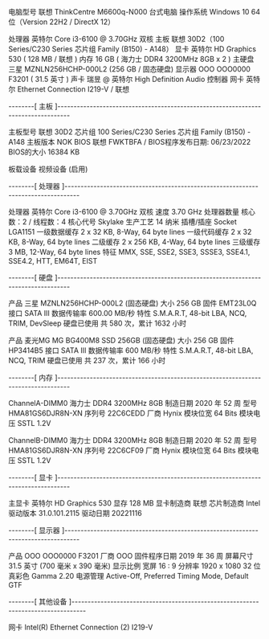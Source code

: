 
  电脑型号                     联想 ThinkCentre M6600q-N000 台式电脑
  操作系统                     Windows 10 64位（Version 22H2 / DirectX 12）

  处理器                       英特尔 Core i3-6100 @ 3.70GHz 双核
  主板                         联想 30D2（100 Series/C230 Series 芯片组 Family (B150) - A148）
  显卡                         英特尔 HD Graphics 530 ( 128 MB / 联想 )
  内存                         16 GB ( 海力士 DDR4 3200MHz 8GB x 2 )
  主硬盘                       三星 MZNLN256HCHP-000L2 (256 GB / 固态硬盘)
  显示器                       OOO OOO0000 F3201 ( 31.5 英寸  )
  声卡                         瑞昱  @ 英特尔 High Definition Audio 控制器
  网卡                         英特尔 Ethernet Connection  I219-V / 联想

--------[ 主板 ]----------------------------------------------------------------------------------

  主板型号                     联想 30D2
  芯片组                       100 Series/C230 Series 芯片组 Family (B150) - A148
  主板版本                     NOK
  BIOS                         联想 FWKTBFA  /  BIOS程序发布日期: 06/23/2022
  BIOS的大小                   16384 KB

  板载设备                     视频设备 (启用)

--------[ 处理器 ]----------------------------------------------------------------------------------

  处理器                       英特尔 Core i3-6100 @ 3.70GHz 双核
  速度                         3.70 GHz
  处理器数量                   核心数：2 / 线程数：4
  核心代号                     Skylake
  生产工艺                     14 纳米
  插槽/插座                    Socket LGA1151
  一级数据缓存                 2 x 32 KB, 8-Way, 64 byte lines
  一级代码缓存                 2 x 32 KB, 8-Way, 64 byte lines
  二级缓存                     2 x 256 KB, 4-Way, 64 byte lines
  三级缓存                     3 MB, 12-Way, 64 byte lines
  特征                         MMX, SSE, SSE2, SSE3, SSSE3, SSE4.1, SSE4.2, HTT, EM64T, EIST

--------[ 硬盘 ]----------------------------------------------------------------------------------

  产品                         三星  MZNLN256HCHP-000L2 (固态硬盘)
  大小                         256 GB
  固件                         EMT23L0Q
  接口                         SATA III
  数据传输率                   600.00 MB/秒
  特性                         S.M.A.R.T, 48-bit LBA, NCQ, TRIM, DevSleep
  硬盘已使用                   共 580 次，累计 1632 小时

  产品                         麦光MG MG  BG400M8  SSD 256GB (固态硬盘)
  大小                         256 GB
  固件                         HP3414B5
  接口                         SATA III
  数据传输率                   600 MB/秒
  特性                         S.M.A.R.T, 48-bit LBA, NCQ, TRIM
  硬盘已使用                   共 237 次，累计 166 小时

--------[ 内存 ]----------------------------------------------------------------------------------

  ChannelA-DIMM0               海力士 DDR4 3200MHz 8GB
  制造日期                     2020 年 52 周
  型号                         HMA81GS6DJR8N-XN
  序列号                       22C6CEDD
  厂商                         Hynix
  模块位宽                     64 Bits
  模块电压                     SSTL 1.2V

  ChannelB-DIMM0               海力士 DDR4 3200MHz 8GB
  制造日期                     2020 年 52 周
  型号                         HMA81GS6DJR8N-XN
  序列号                       22C6CF09
  厂商                         Hynix
  模块位宽                     64 Bits
  模块电压                     SSTL 1.2V

--------[ 显卡 ]----------------------------------------------------------------------------------

  主显卡                       英特尔 HD Graphics 530
  显存                         128 MB
  显卡制造商                   联想
  芯片制造商                   Intel
  驱动版本                     31.0.101.2115
  驱动日期                     20221116

--------[ 显示器 ]----------------------------------------------------------------------------------

  产品                         OOO OOO0000 F3201
  厂商                         OOO
  固件程序日期                 2019 年 36 周
  屏幕尺寸                     31.5 英寸 (700 毫米 x 390 毫米)
  显示比例                     宽屏 16 : 9
  分辨率                       1920 x 1080 32 位真彩色
  Gamma                        2.20
  电源管理                     Active-Off, Preferred Timing Mode, Default GTF

--------[ 其他设备 ]----------------------------------------------------------------------------------

  网卡                         Intel(R) Ethernet Connection (2) I219-V
